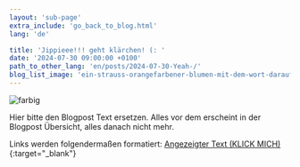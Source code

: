 ```yaml
---
layout: 'sub-page'
extra_include: 'go_back_to_blog.html'
lang: 'de'

title: 'Jippieee!!! geht klärchen! (: '
date: '2024-07-30 09:00:00 +0100'
path_to_other_lang: 'en/posts/2024-07-30-Yeah-/'
blog_list_image: 'ein-strauss-orangefarbener-blumen-mit-dem-wort-darauf.jpg_1000_70percent.webp'
---
```

![farbig](../../../assets/img/posts/ein-strauss-orangefarbener-blumen-mit-dem-wort-darauf.jpg_1000_70percent.webp "Featured Blog Post Foto")

Hier bitte den Blogpost Text ersetzen. Alles vor dem<!--more--> erscheint in der Blogpost Übersicht, alles danach nicht mehr.

Links werden folgendermaßen formatiert: [Angezeigter Text (KLICK MICH)](https://www.startnext.com/nbtf-right-where-you-are){:target="_blank"}

